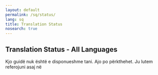 ```yaml
---
layout: default
permalink: /sq/status/
lang: sq
title: Translation Status
nosearch: true
---
```


## Translation Status - All Languages


Kjo guidë nuk është e disponueshme tani. Ajo po përkthehet. Ju lutem referojuni asaj në  
